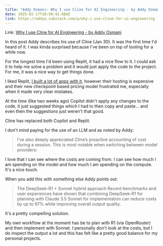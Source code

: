 ```yaml
---
title: "Addy Osmani: Why I use Cline for AI Engineering - by Addy Osmani"
date: 2025-02-17T10:50:41.668Z
link: https://addyo.substack.com/p/why-i-use-cline-for-ai-engineering
---
```

Link: [Why I use Cline for AI Engineering - by Addy Osmani](https://addyo.substack.com/p/why-i-use-cline-for-ai-engineering)

In this post Addy describes his use of Cline (Jan 30). It was the first time I'd heard of it. I was kinda surprised because I've been on top of tooling for a while now. 

For the longest time I'd been using Replit, it had a nice flow to it. I could ask it to help me solve a problem and it would just apply the code to the project. For me, it was a nice way to get things done.

I liked Replit, [I built a lot of apps with it](https://paul.kinlan.me/generated-web-apps/), however their hosting is expensive and their new checkpoint based pricing model frustrated me, especially when it made very clear mistakes.

At the time (like two weeks ago) Copilot didn't apply any changes to the code, it just suggested things which I had to then copy and paste... and even then the suggestions just weren't that good.

Cline has replaced both Copilot and Replit.

I don't mind paying for the use of an LLM and as noted by Addy:

> I’ve also deeply appreciated Cline’s proactive accounting of cost during a session. This is most notable when switching between model providers:

I love that I can see where the costs are coming from. I can see how much I am spending on the model and how much I am spending on the compute. It's a nice touch.

When you add this with something else Addy points out:  

> The DeepSeek-R1 + Sonnet hybrid approach
> Recent benchmarks and user experiences have shown that combining DeepSeek-R1 for planning with Claude 3.5 Sonnet for implementation can reduce costs by up to 97% while improving overall output quality.

It's a pretty compelling solution.

My own workflow at the moment has be to plan with R1 (via OpenRouter) and then implement with Sonnet. I personally don't look at the costs, but I do inspect the output a lot and this has felt like a pretty good balance for my personal projects.